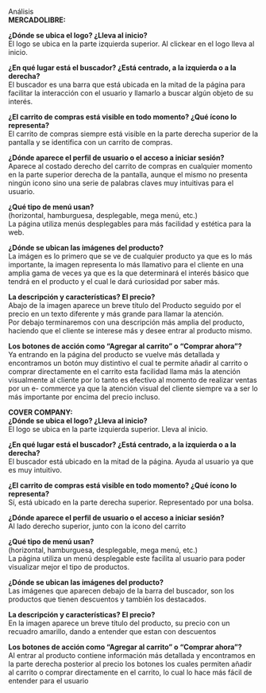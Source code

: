 Análisis  
**MERCADOLIBRE:**

**¿Dónde se ubica el logo? ¿Lleva al inicio?**  
El logo se ubica en la parte izquierda superior. Al clickear en el logo lleva al inicio.

**¿En qué lugar está el buscador? ¿Está centrado, a la izquierda o a la derecha?**  
El buscador es una barra que está ubicada en la mitad de la página para facilitar la interacción con el usuario y llamarlo a buscar algún objeto de su interés.

**¿El carrito de compras está visible en todo momento? ¿Qué ícono lo representa?**   
El carrito de compras siempre está visible  en la parte derecha superior de la pantalla y se identifica con un carrito de compras.

**¿Dónde aparece el perfil de usuario o el acceso a iniciar sesión?**  
Aparece al costado derecho del carrito de compras en cualquier momento en la parte superior derecha de la pantalla, aunque el mismo no presenta ningún icono sino una serie de palabras claves muy intuitivas para el usuario.

 **¿Qué tipo de menú usan?**   
(horizontal, hamburguesa, desplegable, mega menú, etc.)  
La página utiliza menús desplegables para más facilidad y estética para la web.

**¿Dónde se ubican las imágenes del producto?**  
La imágen es lo primero que se ve de cualquier producto ya que es lo más importante, la imagen representa lo más llamativo para el cliente en una amplia gama de veces ya que es la que determinará el interés básico que tendrá en el producto y el cual le dará curiosidad por saber más.

**La descripción y características? El precio?**  
Abajo de la imagen aparece un breve título del Producto seguido por el precio en un texto diferente y más grande para llamar la atención.  
Por debajo terminaremos  con una descripción más amplia del producto, haciendo que el cliente se interese más y desee entrar al producto mismo.

**Los botones de acción como “Agregar al carrito” o “Comprar ahora”?**   
Ya entrando en la página del producto se vuelve más detallada y encontramos un botón muy distintivo el cual te permite añadir al carrito o comprar directamente en el carrito esta facilidad llama más la atención visualmente al cliente por lo tanto es efectivo al momento de realizar ventas por un e- commerce ya que la atención visual del cliente siempre va a ser lo más importante por encima del precio incluso.

**COVER COMPANY:**  
**¿Dónde se ubica el logo? ¿Lleva al inicio?**  
El logo se ubica en la parte izquierda superior. Lleva al inicio.

**¿En qué lugar está el buscador? ¿Está centrado, a la izquierda o a la derecha?**  
El buscador está ubicado en la mitad de la página. Ayuda al usuario ya que es muy intuitivo.

**¿El carrito de compras está visible en todo momento? ¿Qué ícono lo representa?**  
Sí, está ubicado en la parte derecha superior. Representado por una bolsa.

**¿Dónde aparece el perfil de usuario o el acceso a iniciar sesión?**  
Al lado derecho superior, junto con la icono del carrito

 **¿Qué tipo de menú usan?**   
(horizontal, hamburguesa, desplegable, mega menú, etc.)  
La página utiliza un menú desplegable este facilita al usuario para poder visualizar mejor el tipo de productos.

**¿Dónde se ubican las imágenes del producto?**  
Las imágenes que aparecen debajo de la barra del buscador, son los productos que tienen descuentos y también los destacados.

**La descripción y características? El precio?**  
En la imagen aparece un breve título del producto, su precio con un recuadro amarillo, dando a entender que estan con descuentos

**Los botones de acción como “Agregar al carrito” o “Comprar ahora”?**   
Al entrar al producto contiene información más detallada y encontramos en la parte derecha posterior al precio los botones los cuales permiten añadir al carrito o comprar directamente en el carrito, lo cual lo hace más fácil de entender para el usuario   
